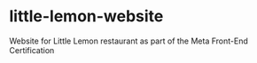 # little-lemon-website
Website for Little Lemon restaurant as part of the Meta Front-End Certification
